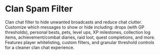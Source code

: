# Clan Spam Filter
Clan chat filter to hide unwanted broadcasts and reduce chat clutter. Customize which messages to show or hide including: drops (with GP thresholds), personal bests, pets, level ups, XP milestones, collection log items, achievement/combat diaries, raid loot, quest completions, and more. Features player whitelisting, custom filters, and granular threshold controls for a cleaner clan chat experience.
